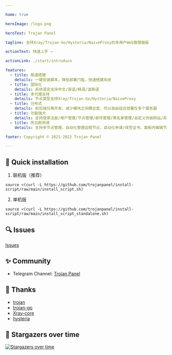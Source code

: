 ```yaml
---

home: true

heroImage: /logo.png

heroText: Trojan Panel

tagline: 支持Xray/Trojan-Go/Hysteria/NaiveProxy的多用户Web管理面板

actionText: 快速上手 →

actionLink: ./start/introduce

features:
  - title: 极速搭建
    details: 一键安装脚本，降低部署门槛，快速搭建系统
  - title: 国际化
    details: 系统语言支持中文/英语/韩语/波斯语
  - title: 多代理支持
    details: 节点类型支持Xray/Trojan-Go/Hysteria/NaiveProxy
  - title: 分布式
    details: 前后端分离开发，减少模块之间耦合度，可以自由组合部署在多个服务器
  - title: 功能强大
    details: 支持登录注册/用户管理/节点管理/邮件管理/黑名单管理/自定义伪装网站/系统看板等
  - title: 所见即所得
    details: 支持多节点管理，自动化管理远程节点，自动化申请/续签证书，面板内编辑节点，远程服务实时修改节点配置

footer: Copyright © 2021-2022 Trojan Panel

---
```


## 🚀 Quick installation

1. 联机版（推荐）

```shell
source <(curl -L https://github.com/trojanpanel/install-script/raw/main/install_script.sh)
```

2. 单机版

```shell
source <(curl -L https://github.com/trojanpanel/install-script/raw/main/install_script_standalone.sh)
```

## 🔍 Issues

[Issues](https://github.com/trojanpanel/install-script/issues)

## ✨ Community

- Telegram Channel: [Trojan Panel](https://t.me/TrojanPanel)

## 💞 Thanks

- [trojan](https://github.com/trojan-gfw/trojan)
- [trojan-go](https://github.com/p4gefau1t/trojan-go)
- [Xray-core](https://github.com/XTLS/Xray-core)
- [hysteria](https://github.com/HyNetwork/hysteria)

## 🌟 Stargazers over time

[![Stargazers over time](https://starchart.cc/trojanpanel/install-script.svg)](https://github.com/trojanpanel/install-script)
